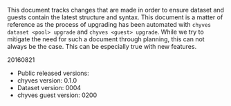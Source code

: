 This document tracks changes that are made in order to ensure dataset and guests contain the latest structure and syntax. This document is a matter of reference as the process of upgrading has been automated with `chyves dataset <pool> upgrade` and `chyves <guest> upgrade`. While we try to mitigate the need for such a document through planning, this can not always be the case. This can be especially true with new features.

20160821
 - Public released versions:
  - chyves version: 0.1.0
  - Dataset version: 0004
  - chyves guest version: 0200
